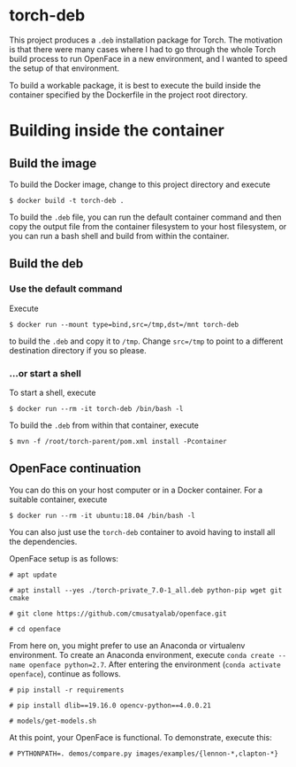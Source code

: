 # torch-deb

This project produces a `.deb` installation package for Torch. The motivation 
is that there were many cases where I had to go through the whole Torch build
process to run OpenFace in a new environment, and I wanted to speed the setup
of that environment.

To build a workable package, it is best to execute the build inside the 
container specified by the Dockerfile in the project root directory. 

# Building inside the container

## Build the image

To build the Docker image, change to this project directory and execute

    $ docker build -t torch-deb .

To build the `.deb` file, you can run the default container command and then 
copy the output file from the container filesystem to your host filesystem,
or you can run a bash shell and build from within the container.

## Build the deb

### Use the default command

Execute

    $ docker run --mount type=bind,src=/tmp,dst=/mnt torch-deb

to build the `.deb` and copy it to `/tmp`. Change `src=/tmp` to point to a 
different destination directory if you so please. 

### ...or start a shell  

To start a shell, execute

    $ docker run --rm -it torch-deb /bin/bash -l

To build the `.deb` from within that container, execute

    $ mvn -f /root/torch-parent/pom.xml install -Pcontainer

## OpenFace continuation

You can do this on your host computer or in a Docker container. For a suitable
container, execute

    $ docker run --rm -it ubuntu:18.04 /bin/bash -l

You can also just use the `torch-deb` container to avoid having to install all
the dependencies.

OpenFace setup is as follows:

    # apt update

    # apt install --yes ./torch-private_7.0-1_all.deb python-pip wget git cmake
    
    # git clone https://github.com/cmusatyalab/openface.git
    
    # cd openface
    
From here on, you might prefer to use an Anaconda or virtualenv environment.
To create an Anaconda environment, execute `conda create --name openface python=2.7`.
After entering the environment (`conda activate openface`), continue as follows. 
    
    # pip install -r requirements
    
    # pip install dlib==19.16.0 opencv-python==4.0.0.21
    
    # models/get-models.sh

At this point, your OpenFace is functional. To demonstrate, execute this:
    
    # PYTHONPATH=. demos/compare.py images/examples/{lennon-*,clapton-*}
